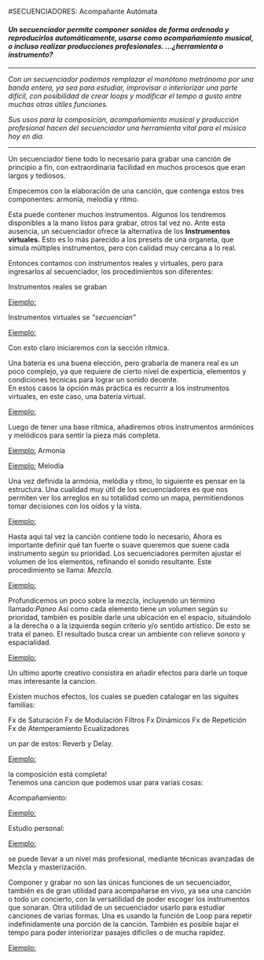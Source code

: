 #SECUENCIADORES: Acompañante Autómata


#### *Un secuenciador permite componer sonidos de forma ordenada y reproducirlos automáticamente, usarse como acompañamiento musical, o incluso realizar producciones profesionales.  ...¿herramienta o instrumento?*



----


*Con un secuenciador podemos remplazar el monótono metrónomo por una banda entera, ya sea para estudiar, improvisar o interiorizar una parte difícil, con posibilidad de crear loops y modificar el tempo a gusto entre muchas otras útiles funciones.*

*Sus usos para la composición, acompañamiento musical y producción profesional hacen del secuenciador una herramienta vital para el músico hoy en dia.*



----

     
     
     
     
       
       
       
Un secuenciador tiene todo lo necesario para grabar una canción de principio a fin, con extraordinaria facilidad en muchos procesos que eran largos y tediosos.

Empecemos con la elaboración de una canción, que contenga estos tres componentes: armonía, melodía y ritmo.

Esta puede contener muchos instrumentos. Algunos los tendremos disponibles a la mano listos para grabar, otros tal vez no.
Ante esta ausencia, un secuenciador ofrece la alternativa de los **Instrumentos virtuales.**
Esto es lo más parecido a los presets de una organeta, que simula múltiples instrumentos, pero con calidad muy cercana a lo real.

Entonces contamos con instrumentos reales y virtuales, pero para ingresarlos al secuenciador, los procedimientos son diferentes:

Instrumentos reales se graban

[Ejemplo:]()

Instrumentos virtuales se *"secuencian"*


[Ejemplo:]()

Con esto claro iniciaremos con la sección rítmica.   

Una batería es una buena elección, pero grabarla de manera real es un poco complejo, ya que requiere de cierto nivel de experticia, elementos y condiciones tecnicas para lograr un sonido decente.  
En estos casos la opción más práctica es recurrir a los instrumentos virtuales, en este caso, una batería virtual.

[Ejemplo:]()


Luego de tener una base rítmica, añadiremos otros instrumentos armónicos y melódicos para sentir la pieza más completa.


[Ejemplo:]()  Armonía



[Ejemplo:]()   Melodía


Una vez definida la armónia, melódia y rítmo, lo siguiente es pensar en la estructura. 
Una cualidad muy útil de los secuenciadores es que nos permiten ver los arreglos en su totalidad como un mapa, permitiendonos tomar decisiones con los oídos y la vista.



[Ejemplo:]()


Hasta aqui tal vez la canción contiene todo lo necesario, Ahora es importante definir qué tan fuerte o suave queremos que suene cada instrumento según su prioridad. Los secuenciadores permiten ajustar el volumen de los elementos, refinando el sonido resultante. Este procedimiento se llama: *Mezcla.*


[Ejemplo:]()

Profundicemos un poco sobre la mezcla, incluyendo un término llamado:*Paneo*
Así como cada elemento tiene un volumen según su prioridad,  también es posible darle una ubicación en el espacio, situándolo a la derecha o a la izquierda según criterio y/o sentido artístico. De esto se trata el paneo.
El resultado busca crear un ambiente con relieve sonoro y espacialidad.


[Ejemplo:]()


Un ultimo aporte creativo consistira en añadir efectos para darle un toque mas interesante la cancion.

Existen muchos efectos, los cuales se pueden catalogar en las siguites familias:

Fx de Saturación
Fx de Modulación
Filtros
Fx Dinámicos
Fx de Repetición
Fx de Atemperamiento
Ecualizadores

 un par de estos:  Reverb y Delay.


[Ejemplo:]()


la composición está completa!  
Tenemos una cancion que podemos usar para varias cosas:

Acompañamiento:

[Ejemplo:]()


Estudio personal:


[Ejemplo:]()


se puede llevar a un nivel más profesional, mediante técnicas avanzadas de Mezcla y masterización. 








Componer y grabar no son las únicas funciones de un secuenciador, también es de gran utilidad para acompañarse en vivo, ya sea una canción o todo un concierto, con la versatilidad de poder escoger los instrumentos que sonaran. Otra utilidad de un secuenciador usarlo para estudiar canciones de varias formas.  Una es usando la función de Loop para repetir indefinidamente una porción de la canción. También es posible bajar el tempo para poder interiorizar pasajes difíciles o de mucha rapidez.






 [Ejemplo:]()


